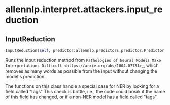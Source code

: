 # allennlp.interpret.attackers.input_reduction

## InputReduction
```python
InputReduction(self, predictor:allennlp.predictors.predictor.Predictor, beam_size:int=3) -> None
```

Runs the input reduction method from `Pathologies of Neural Models Make Interpretations
Difficult <https://arxiv.org/abs/1804.07781>`_, which removes as many words as possible from
the input without changing the model's prediction.

The functions on this class handle a special case for NER by looking for a field called "tags"
This check is brittle, i.e., the code could break if the name of this field has changed, or if
a non-NER model has a field called "tags".

